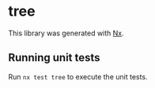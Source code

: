 # tree

This library was generated with [Nx](https://nx.dev).

## Running unit tests

Run `nx test tree` to execute the unit tests.
